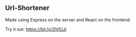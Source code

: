 ## Url-Shortener

Made using Express on the server and React on the frontend.

Try it out: https://bit.ly/2lVlUJi
